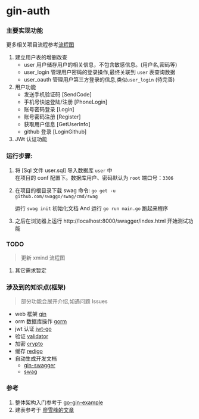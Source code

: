 # gin-auth

### 主要实现功能

更多相关项目流程参考[流程图](user.xmind)

1. 建立用户表的增删改查
   - user 用户储存用户的相关信息，不包含敏感信息。(用户名,密码等)
   - user_login 管理用户密码的登录操作,最终关联到 `user` 表查询数据
   - user_oauth 管理用户第三方登录的信息,类似`user_login` (待完善)
2. 用户功能
   - 发送手机验证码 [SendCode]
   - 手机号快速登陆/注册 [PhoneLogin]
   - 账号密码登录 [Login]
   - 账号密码注册 [Register]
   - 获取用户信息 [GetUserInfo]
   - github 登录 [LoginGithub]
3. JWt 认证功能

### 运行步骤:

1. 将 [Sql 文件 user.sql] 导入数据库 `user` 中<br>
   在项目的 conf 配置下。数据库用户、密码默认为 `root` 端口号：`3306`

2. 在项目的根目录下载 swag 命令: `go get -u github.com/swaggo/swag/cmd/swag` <br>

   运行 `swag init` 初始化文档 And 运行 `go run main.go` 跑起来程序

3. 之后在浏览器上运行 http://localhost:8000/swagger/index.html 开始测试功能

### TODO

> 更新 xmind 流程图

1. 其它需求暂定

### 涉及到的知识点(框架)

> 部分功能会展开介绍,如遇问题 Issues

- web 框架 [gin](https://github.com/gin-gonic/gin)
- orm 数据库操作 [gorm](https://github.com/jinzhu/gorm)
- jwt 认证 [jwt-go](https://github.com/dgrijalva/jwt-go)
- 验证 [validator](https://github.com/go-playground/validator)
- 加密 [crypto](https://github.com/golang/crypto)
- 缓存 [redigo](https://github.com/gomodule/redigo)
- 自动生成开发文档
  - [gin-swagger](https://github.com/swaggo/gin-swagger)
  - [swag](https://github.com/swaggo/swag)

### 参考

1. 整体架构入门参考于 [go-gin-example](https://github.com/EDDYCJY/go-gin-example/blob/master/README_ZH.md)
2. 建表参考于 [廖雪峰的文章](https://www.liaoxuefeng.com/article/001437480923144e567335658cc4015b38a595bb006aa51000)

